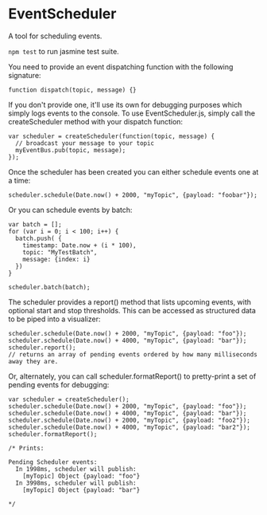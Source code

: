 # EventScheduler
A tool for scheduling events.

```npm test``` to run jasmine test suite.

You need to provide an event dispatching function with the following signature:

``` function dispatch(topic, message) {} ```

If you don't provide one, it'll use its own for debugging purposes which simply logs events to the console. To use EventScheduler.js, simply call the createScheduler method with your dispatch function:

``` 
var scheduler = createScheduler(function(topic, message) { 
  // broadcast your message to your topic 
  myEventBus.pub(topic, message);
}); 
```

Once the scheduler has been created you can either schedule events one at a time:

```
scheduler.schedule(Date.now() + 2000, "myTopic", {payload: "foobar"});
```

Or you can schedule events by batch:

```
var batch = [];
for (var i = 0; i < 100; i++) {
  batch.push( {
    timestamp: Date.now + (i * 100),
    topic: "MyTestBatch",
    message: {index: i}
  })
}

scheduler.batch(batch);
```

The scheduler provides a report() method that lists upcoming events, with optional start and stop thresholds. This can be accessed as structured data to be piped into a visualizer:

```
scheduler.schedule(Date.now() + 2000, "myTopic", {payload: "foo"});
scheduler.schedule(Date.now() + 4000, "myTopic", {payload: "bar"});
scheduler.report(); 
// returns an array of pending events ordered by how many milliseconds away they are.
```

Or, alternately, you can call scheduler.formatReport() to pretty-print a set of pending events for debugging:

```
var scheduler = createScheduler();
scheduler.schedule(Date.now() + 2000, "myTopic", {payload: "foo"});
scheduler.schedule(Date.now() + 4000, "myTopic", {payload: "bar"});
scheduler.schedule(Date.now() + 2000, "myTopic", {payload: "foo2"});
scheduler.schedule(Date.now() + 4000, "myTopic", {payload: "bar2"});
scheduler.formatReport(); 

/* Prints:

Pending Scheduler events:
  In 1998ms, scheduler will publish:
    [myTopic] Object {payload: "foo"}
  In 3998ms, scheduler will publish:
    [myTopic] Object {payload: "bar"}

*/
```